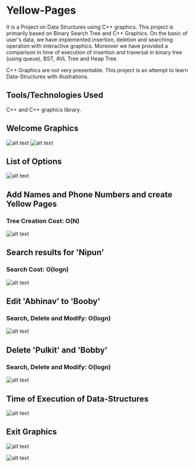 # Yellow-Pages
It is a Project on Data Structures using C++ graphics. This project is primarily based on Binary Search Tree and C++ Graphics. On the basic of user's data, we have implemented insertion, deletion and searching operation with interactive graphics. Moreover we have provided a comparison in time of execution of insertion and traversal in binary tree (using queue), BST, AVL Tree and Heap Tree.

C++ Graphics are not very presentable. This project is an attempt to learn Data-Structures with illustrations. 

## Tools/Technologies Used
C++ and C++ graphics library.

## Welcome Graphics
![alt text](https://raw.githubusercontent.com/newtein/Yellow-Pages/master/UI/i1.JPG)
![alt text](https://raw.githubusercontent.com/newtein/Yellow-Pages/master/UI/i2.JPG)

## List of Options
![alt text](https://raw.githubusercontent.com/newtein/Yellow-Pages/master/UI/i3.JPG)

## Add Names and Phone Numbers and create Yellow Pages

### Tree Creation Cost: O(N)
![alt text](https://raw.githubusercontent.com/newtein/Yellow-Pages/master/UI/i4.JPG)

## Search results for 'Nipun'
### Search Cost: O(logn)
![alt text](https://raw.githubusercontent.com/newtein/Yellow-Pages/master/UI/search.JPG)

## Edit 'Abhinav' to 'Booby'
### Search, Delete and Modify: O(logn)
![alt text](https://raw.githubusercontent.com/newtein/Yellow-Pages/master/UI/edit_abhinav_add_bobby.JPG)

## Delete 'Pulkit' and 'Bobby'
### Search, Delete and Modify: O(logn)
![alt text](https://raw.githubusercontent.com/newtein/Yellow-Pages/master/UI/delete_Pulkit_and_bobby.JPG)

## Time of Execution of Data-Structures
![alt text](https://raw.githubusercontent.com/newtein/Yellow-Pages/master/UI/execution.JPG)

## Exit Graphics

![alt text](https://raw.githubusercontent.com/newtein/Yellow-Pages/master/UI/exit.JPG)


![alt text](https://raw.githubusercontent.com/newtein/Yellow-Pages/master/UI/exit-2.JPG)


